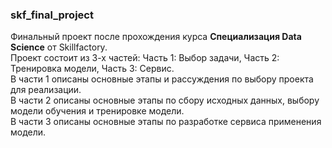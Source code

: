 ### skf_final_project
Финальный проект после прохождения курса **Специализация Data Science** от Skillfactory.  
Проект состоит из 3-х частей: Часть 1: Выбор задачи, Часть 2: Тренировка модели, Часть 3: Сервис.  
В части 1 описаны основные этапы и рассуждения по выбору проекта для реализации.  
В части 2 описаны основные этапы по сбору исходных данных, выбору модели обучения и тренировке модели.  
В части 3 описаны основные этапы по разработке сервиса применения модели.  
